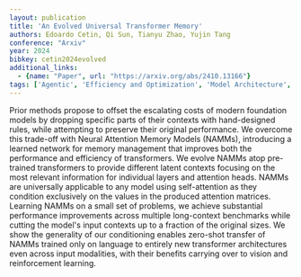 ```yaml
---
layout: publication
title: 'An Evolved Universal Transformer Memory'
authors: Edoardo Cetin, Qi Sun, Tianyu Zhao, Yujin Tang
conference: "Arxiv"
year: 2024
bibkey: cetin2024evolved
additional_links:
  - {name: "Paper", url: "https://arxiv.org/abs/2410.13166"}
tags: ['Agentic', 'Efficiency and Optimization', 'Model Architecture', 'Reinforcement Learning', 'Pretraining Methods', 'Transformer', 'Attention Mechanism']
---
```

Prior methods propose to offset the escalating costs of modern foundation
models by dropping specific parts of their contexts with hand-designed rules,
while attempting to preserve their original performance. We overcome this
trade-off with Neural Attention Memory Models (NAMMs), introducing a learned
network for memory management that improves both the performance and efficiency
of transformers. We evolve NAMMs atop pre-trained transformers to provide
different latent contexts focusing on the most relevant information for
individual layers and attention heads. NAMMs are universally applicable to any
model using self-attention as they condition exclusively on the values in the
produced attention matrices. Learning NAMMs on a small set of problems, we
achieve substantial performance improvements across multiple long-context
benchmarks while cutting the model's input contexts up to a fraction of the
original sizes. We show the generality of our conditioning enables zero-shot
transfer of NAMMs trained only on language to entirely new transformer
architectures even across input modalities, with their benefits carrying over
to vision and reinforcement learning.
